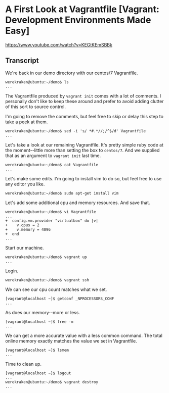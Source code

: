 # A First Look at Vagrantfile [Vagrant: Development Environments Made Easy]

https://www.youtube.com/watch?v=KEGtKEmSBBk

## Transcript

We're back in our demo directory with our centos/7 Vagrantfile.
```
werekraken@ubuntu:~/demo$ ls
...
```

The Vagrantfile produced by `vagrant init` comes with a lot of comments. I personally don't like to keep these around and prefer to avoid adding clutter of this sort to source control.

I'm going to remove the comments, but feel free to skip or delay this step to take a peek at them.
```
werekraken@ubuntu:~/demo$ sed -i 's/ *#.*//;/^$/d' Vagrantfile
...
```

Let's take a look at our remaining Vagrantfile. It's pretty simple ruby code at the moment--little more than setting the box to `centos/7`. And we supplied that as an argument to `vagrant init` last time.
```
werekraken@ubuntu:~/demo$ cat Vagrantfile
...
```

Let's make some edits. I'm going to install vim to do so, but feel free to use any editor you like.
```
werekraken@ubuntu:~/demo$ sudo apt-get install vim
```

Let's add some additional cpu and memory resources. And save that.
```
werekraken@ubuntu:~/demo$ vi Vagrantfile
...
+  config.vm.provider "virtualbox" do |v|
+    v.cpus = 2
+    v.memory = 4096
+  end
...
```

Start our machine.
```
werekraken@ubuntu:~/demo$ vagrant up
...
```

Login.
```
werekraken@ubuntu:~/demo$ vagrant ssh
```

We can see our cpu count matches what we set.
```
[vagrant@localhost ~]$ getconf _NPROCESSORS_CONF
...
```

As does our memory--more or less.
```
[vagrant@localhost ~]$ free -m
...
```

We can get a more accurate value with a less common command. The total online memory exactly matches the value we set in Vagrantfile.
```
[vagrant@localhost ~]$ lsmem
...
```

Time to clean up.
```
[vagrant@localhost ~]$ logout
...
werekraken@ubuntu:~/demo$ vagrant destroy
...
```
